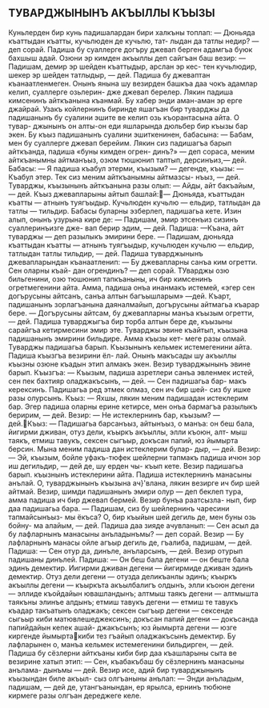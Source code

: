 ## ТУВАРДЖЫНЫНЪ АКЪЫЛЛЫ КЪЫЗЫ

Куньлерден бир кунь падишалардан бири халкъны топлап:
— Дюньяда къаттыдан къатты, кучьлюден де кучьлю, тат- лыдан да татлы недир? — деп сорай.
Падиша бу суаллерге догъру джевап берген адамгъа буюк бахшыш адай.
Озюни эр кимден акъыллы деп сайгъан баш везир:
— Падишам, демир эр шейден къаттыдыр, арслан эр кес- тен кучьлюдир, шекер эр шейден татлыдыр, — дей.
Падиша бу джеваптан къанаатленмеген. Онынъ янына шу везирден башкъа даа чокъ адамлар келип, суаллерге озьлерин- дже джевап берелер. Лякин падиша кимсенинъ айткъанына къанмай. Бу хабер энди аман-аман эр ерге джайрай. Узакъ койлернинъ биринде яшагъан бир туварджы да падишанынъ бу суалини эшите ве келип озь къорантасына айта. О тувар- джынынъ он алты-он еди яшларында дюльбер бир къызы бар экен. Бу къыз падишанынъ суалини эшиткенинен, бабасына:
— Бабам, мен бу суаллерге джевап берейим. Лякин сиз падишагъа барып айткъанда, падиша «буны кимден огрен- динъ?» — деп сораса, меним айткъанымны айтманъыз, озюм тюшюнип таптып, дерсинъиз,— дей.
Бабасы:
— Я падиша къабул этерми, къызым? — дегенде, къызы:
— Къабул этер. Тек сиз меним айткъанымны айтмазсы- нъыз, — дей.
Туварджы, къызынынъ айткъанына разы олып:
— Айды, айт бакъайым, — дей.
Къыз джевапларыны айтып башлай:— Дюньяда, къаттыдан къатты — атнынъ туягъыдыр. Кучьлюден кучьлю — ельдир, татлыдан да татлы — тильдир.
Бабасы буларны эзберлеп, падишагьа кете. Изин алып, онынъ узурына кире де:
— Падишам, эмир этсенъиз сизинъ суаллеринъизге дже- вап берир эдим, — дей.
Падиша:
—Къана, айт туварджы — деп разылыкъ эмирини бере.
— Падишам, дюньяда къаттыдан къатты — атнынъ туягъыдыр, кучьлюден кучьлю — ельдир, татлыдан татлы тильдир, — дей.
Падиша туварджынынъ джевапларындан къанаатленип:
— Бу джевапларны санъа ким огретти. Сен оларны къай- дан огрендинъ? — деп сорай.
ТУварджы озю бильгенини, озю тюшюнип тапкъаныны, ич бир кимсенинъ огретмегенини айта. Амма, падиша онъа инанмакъ истемей, «эгер сен догърусыны айтсанъ, санъа алтын багъышларым» —дей. Къарт, падишанынъ зорлагъанына даяналмайып, догърусыны айтмагьа къарар бере.
— Догърусыны айтсам, бу джевапларны манъа къызым огретти,— дей.
Падиша туварджыгъа бир торба алтын бере де, къызыны сарайгъа кетирмесини эмир эте. Туварджы эвине къайтып, къызына падишанынъ эмирини бильдире. Амма къызы кет- меге разы олмай. Туварджы падишагьа барып. Къызынынъ кельмек истемегенини айта. Падиша къызгъа везирини ёл- лай. Онынъ макъсады шу акъыллы къызны озюне къадын этип алмакъ экен.
Везир туварджынынъ эвине барып. Къызгъа:
— Къызым, падиша азретлери санъа эвленмек истей, сен пек бахтияр оладжакъсынъ, — дей. — Сен падишагьа бар- макъ керексинъ. Падишагьа ред этмек олмаз, сен ич бир шей- сиз бу ишке разы олурсынъ.
Къыз:
— Яхшы, лякин меним падишадан истеклерим бар. Эгер падиша оларны ерине кетирсе, мен онъа бармагъа разылыкъ беририм, — дей.
Везир:
— Не истеклернинъ бар, къызым? — дей.Къыз:
— Падишагьа барсанъыз, айтынъыз, о манъа: он беш бала, йигирми дживан, отуз дели, къыркъ акъыллы, элли къоюн, алт- мыш таякъ, етмиш тавукъ, сексен сыгъыр, докъсан папий, юз йымырта берсин. Мына меним падиша дан истеклерим булар- дыр, — дей.
Везир:
— Эй, къызым, бойле уфакъ-тюфек шейлерни тапмакъ падиша ичюн зор иш дегильдир, — дей де, шу ерден чы- къып кете.
Везир падишагьа барып. къызнынъ истеклерини айта. Падиша истеклернинъ манасыны анълай. О, туварджынынъ къызына ач}'влана, лякин везирге ич бир шей айтмай.
Везир, шимди падишанынъ эмири олур — деп беклеп тура, амма падиша ич бир джевап бермей. Везир бунъа раатсызла- нып, бир даа падишагьа бара.
— Падишам, сиз бу шейлернинъ чаресини тапмайсынъыз- мы ёкъса? О, бир къыйын шей дегиль де, мен буны озь бойну- ма алайым, — дей.
Падиша даа зияде ачувланып:
— Сен асыл да бу лафларнынъ манасыны анъладынъмы? — деп сорай.
Везир
— Бу лафларнынъ манасы ойле агъыр дегиль де, гъалиба, падишам, — дей.
Падиша:
— Сен отур да, динъле, анъларсынъ, — дей.
Везир отурып падишаны динълей.
Падиша:
— Он беш бала дегени — он беште бала эдинъ демектир. Иигирми дживан дегени — йигирмиде дживан эдинъ демектир. Отуз дели дегени — отузда деликъанлы эдинъ; къыркъ акъыллы дегени — къыркъта акъылбалигъ олдынъ, элли къоюн дегени — эллиде къойдайын ювашландынъ; алтмыш таякъ дегени — алтмышта таякъны элинъе алдынъ; етмиш тавукъ дегени — етмиш те тавукъ къадар такъатынъ оладжакъ; сексен сыгъыр дегени — сексенде сыгьыр киби матювлешеджексинъ; докъсан папий дегени — докъсанда папийдайын кепек ашай- джакъсынъ; юз йымырта дегени — юзге киргенде йымыртакиби тез гъайып оладжакъсынъ демектир. Бу лафларынен о, манъа кельмек истемегенини бильдирген, — дей.
Падиша бу сёзлерни айткъаны киби бир даа къашларыны сыта ве везирине хатып этип:
— Сен, къабакъбаш бу сёзлернинъ манасыны анълама- дынъмы — дей.
Везир исе, адий бир туварджынынъ къызындан биле акъыл- сыз олгъаныны анълап:
— Энди анъладым, падишам, — дей де, утангъанындан, ер ярылса, ернинъ тюбюне кирмеге разы олгъан дереджеге келе.



